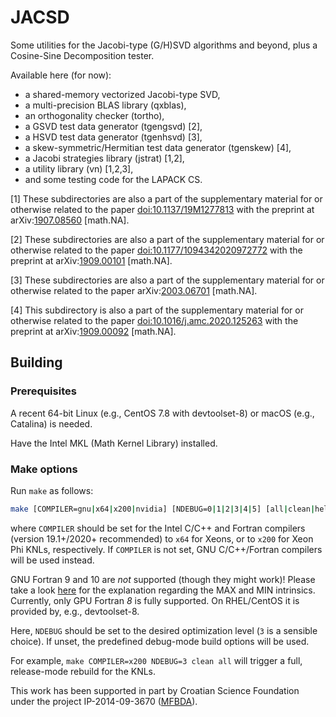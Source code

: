 # JACSD
Some utilities for the Jacobi-type (G/H)SVD algorithms and beyond, plus a Cosine-Sine Decomposition tester.

Available here (for now):
* a shared-memory vectorized Jacobi-type SVD,
* a multi-precision BLAS library (qxblas),
* an orthogonality checker (tortho),
* a GSVD test data generator (tgengsvd) \[2\],
* a HSVD test data generator (tgenhsvd) \[3\],
* a skew-symmetric/Hermitian test data generator (tgenskew) \[4\],
* a Jacobi strategies library (jstrat) \[1,2\],
* a utility library (vn) \[1,2,3\],
* and some testing code for the LAPACK CS.

\[1\] These subdirectories are also a part of the supplementary material for or otherwise related to the paper [doi:10.1137/19M1277813](https://doi.org/10.1137/19M1277813 "The LAPW Method with Eigendecomposition Based on the Hari–Zimmermann Generalized Hyperbolic SVD") with the preprint at arXiv:[1907.08560](https://arxiv.org/abs/1907.08560 "The LAPW method with eigendecomposition based on the Hari–Zimmermann generalized hyperbolic SVD") \[math.NA\].

\[2\] These subdirectories are also a part of the supplementary material for or otherwise related to the paper [doi:10.1177/1094342020972772](https://doi.org/10.1177/1094342020972772 "Implicit Hari–Zimmermann algorithm for the generalized SVD on the GPUs") with the preprint at arXiv:[1909.00101](https://arxiv.org/abs/1909.00101 "An implicit Hari–Zimmermann algorithm for the generalized SVD on the GPUs") \[math.NA\].

\[3\] These subdirectories are also a part of the supplementary material for or otherwise related to the paper arXiv:[2003.06701](https://arxiv.org/abs/2003.06701 "A Kogbetliantz-type algorithm for the hyperbolic SVD") \[math.NA\].

\[4\] This subdirectory is also a part of the supplementary material for or otherwise related to the paper [doi:10.1016/j.amc.2020.125263](https://doi.org/10.1016/j.amc.2020.125263 "The antitriangular factorization of skew-symmetric matrices") with the preprint at arXiv:[1909.00092](https://arxiv.org/abs/1909.00092 "The antitriangular factorization of skew-symmetric matrices") \[math.NA\].

## Building

### Prerequisites

A recent 64-bit Linux (e.g., CentOS 7.8 with devtoolset-8) or macOS (e.g., Catalina) is needed.

Have the Intel MKL (Math Kernel Library) installed.

### Make options

Run ``make`` as follows:
```bash
make [COMPILER=gnu|x64|x200|nvidia] [NDEBUG=0|1|2|3|4|5] [all|clean|help]
```
where ``COMPILER`` should be set for the Intel C/C++ and Fortran compilers (version 19.1+/2020+ recommended) to ``x64`` for Xeons, or to ``x200`` for Xeon Phi KNLs, respectively.
If ``COMPILER`` is not set, GNU C/C++/Fortran compilers will be used instead.

GNU Fortran 9 and 10 are *not* supported (though they might work)!
Please take a look [here](https://gcc.gnu.org/gcc-9/changes.html) for the explanation regarding the MAX and MIN intrinsics.
Currently, only GPU Fortran *8* is fully supported.
On RHEL/CentOS it is provided by, e.g., devtoolset-8.

Here, ``NDEBUG`` should be set to the desired optimization level (``3`` is a sensible choice).
If unset, the predefined debug-mode build options will be used.

For example, ``make COMPILER=x200 NDEBUG=3 clean all`` will trigger a full, release-mode rebuild for the KNLs.

This work has been supported in part by Croatian Science Foundation under the project IP-2014-09-3670 ([MFBDA](https://web.math.pmf.unizg.hr/mfbda/)).
